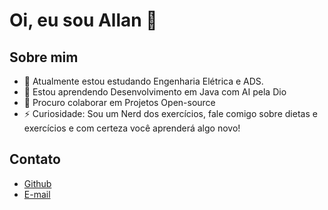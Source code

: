 # Oi, eu sou Allan 👋

## Sobre mim

- 🔭 Atualmente estou estudando Engenharia Elétrica e ADS.
- 🌱 Estou aprendendo Desenvolvimento em Java com AI pela Dio
- 👯 Procuro colaborar em Projetos Open-source
- ⚡ Curiosidade: Sou um Nerd dos exercícios, fale comigo sobre dietas e exercícios e com certeza você aprenderá algo novo!

## Contato


- [Github](https://github.com/allanlucn)
- [E-mail](allanmagalhaes2010@hotmail.com)
